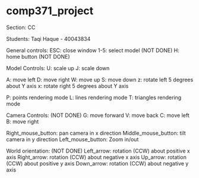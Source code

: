# comp371_project 

Section: CC

Students:
Taqi Haque - 40043834


General controls:
ESC: close window
1-5: select model (NOT DONE)
H: home button (NOT DONE)

Model Controls:
U: scale up
J: scale down

A: move left
D: move right
W: move up
S: move down
z: rotate left 5 degrees about Y axis
x: rotate right 5 degrees about Y axis

P: points rendering mode
L: lines rendering mode
T: triangles rendering mode

Camera Controls: (NOT DONE)
G: move forward
V: move back
C: move left
B: move right

Right_mouse_button: pan camera in x direction
Middle_mouse_button: tilt camera in y direction
Left_mouse_button: Zoom in/out

World orientation: (NOT DONE)
Left_arrow: rotation (CCW) about positive x axis
Right_arrow: rotation (CCW) about negative x axis
Up_arrow: rotation (CCW) about positive y axis 
Down_arrow: rotation (CCW) about negative y axis 
